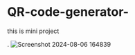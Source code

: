 # QR-code-generator-
this is mini project 

.
![Screenshot 2024-08-06 164839](https://github.com/user-attachments/assets/6f63c788-ddec-47e9-9c75-bcf3744c2100)
